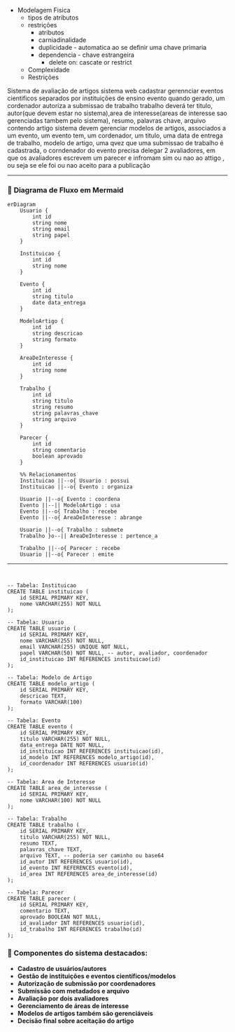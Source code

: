- Modelagem Fisica
    - tipos de atributos
    - restrições
        - atributos
        - carniadinalidade
        - duplicidade - automatica ao se definir uma chave primaria
        - dependencia - chave estrangeira
            - delete on: cascate or restrict
    - Complexidade
    - Restrições

Sistema de avaliação de artigos
sistema web
cadastrar 
gerennciar eventos cientificos 
separados por instituições de ensino
evento quando gerado, um cordenador autoriza a submissao de trabalho
trabalho deverá ter titulo, autor(que devem estar no sistema),area de interesse(areas de interesse sao gerenciadas tambem pelo sistema), resumo, palavras chave, arquivo contendo artigo
sistema devem gerenciar modelos de artigos, associados a um evento, um evento tem, um cordenador, um titulo, uma data de entrega de trabalho, modelo de artigo, uma qvez que uma submissao de trabalho é cadastrada, o corndenador do evento precisa delegar 2 avaliadores, em que os avaliadores escrevem um parecer e infromam sim ou nao ao attigo , ou seja se ele foi ou nao aceito para a publicação



---

### 🔄 **Diagrama de Fluxo em Mermaid**

```mermaid
erDiagram
    Usuario {
        int id
        string nome
        string email
        string papel
    }

    Instituicao {
        int id
        string nome
    }

    Evento {
        int id
        string titulo
        date data_entrega
    }

    ModeloArtigo {
        int id
        string descricao
        string formato
    }

    AreaDeInteresse {
        int id
        string nome
    }

    Trabalho {
        int id
        string titulo
        string resumo
        string palavras_chave
        string arquivo
    }

    Parecer {
        int id
        string comentario
        boolean aprovado
    }

    %% Relacionamentos
    Instituicao ||--o{ Usuario : possui
    Instituicao ||--o{ Evento : organiza

    Usuario ||--o{ Evento : coordena
    Evento ||--|| ModeloArtigo : usa
    Evento ||--o{ Trabalho : recebe
    Evento ||--o{ AreaDeInteresse : abrange

    Usuario ||--o{ Trabalho : submete
    Trabalho }o--|| AreaDeInteresse : pertence_a

    Trabalho ||--o{ Parecer : recebe
    Usuario ||--o{ Parecer : emite

```
---
```mermaid


```

```
-- Tabela: Instituicao
CREATE TABLE instituicao (
    id SERIAL PRIMARY KEY,
    nome VARCHAR(255) NOT NULL
);

-- Tabela: Usuario
CREATE TABLE usuario (
    id SERIAL PRIMARY KEY,
    nome VARCHAR(255) NOT NULL,
    email VARCHAR(255) UNIQUE NOT NULL,
    papel VARCHAR(50) NOT NULL, -- autor, avaliador, coordenador
    id_instituicao INT REFERENCES instituicao(id)
);

-- Tabela: Modelo de Artigo
CREATE TABLE modelo_artigo (
    id SERIAL PRIMARY KEY,
    descricao TEXT,
    formato VARCHAR(100)
);

-- Tabela: Evento
CREATE TABLE evento (
    id SERIAL PRIMARY KEY,
    titulo VARCHAR(255) NOT NULL,
    data_entrega DATE NOT NULL,
    id_instituicao INT REFERENCES instituicao(id),
    id_modelo INT REFERENCES modelo_artigo(id),
    id_coordenador INT REFERENCES usuario(id)
);

-- Tabela: Area de Interesse
CREATE TABLE area_de_interesse (
    id SERIAL PRIMARY KEY,
    nome VARCHAR(100) NOT NULL
);

-- Tabela: Trabalho
CREATE TABLE trabalho (
    id SERIAL PRIMARY KEY,
    titulo VARCHAR(255) NOT NULL,
    resumo TEXT,
    palavras_chave TEXT,
    arquivo TEXT, -- poderia ser caminho ou base64
    id_autor INT REFERENCES usuario(id),
    id_evento INT REFERENCES evento(id),
    id_area INT REFERENCES area_de_interesse(id)
);

-- Tabela: Parecer
CREATE TABLE parecer (
    id SERIAL PRIMARY KEY,
    comentario TEXT,
    aprovado BOOLEAN NOT NULL,
    id_avaliador INT REFERENCES usuario(id),
    id_trabalho INT REFERENCES trabalho(id)
);
```

### 📝 Componentes do sistema destacados:

- **Cadastro de usuários/autores**
- **Gestão de instituições e eventos científicos/modelos**
- **Autorização de submissão por coordenadores**
- **Submissão com metadados e arquivo**
- **Avaliação por dois avaliadores**
- **Gerenciamento de áreas de interesse**
- **Modelos de artigos também são gerenciáveis**
- **Decisão final sobre aceitação do artigo**





